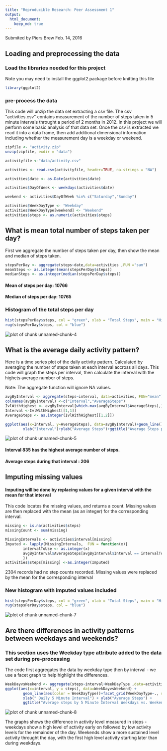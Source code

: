 ```yaml
---
title: "Reproducible Research: Peer Assessment 1"
output: 
  html_document:
    keep_md: true
---
```

Submited by Piers Brew Feb. 14, 2016

## Loading and preprocessing the data
### Load the libraries needed for this project
Note you may need to install the ggplot2 package before knitting this file 



```r
library(ggplot2)
```

### pre-process the data
This code will unzip the data set extracting a csv file.
The csv "activities.csv" contains measurement of the number of steps taken in 5 minute intervals throught a period of 2 months in 2012. In this project we will perform some basic analysis of that data set.
Once the csv is extracted we read it into a data frame, then add additional dimensional information including whether the measurement day is a weekday or weekend.


```r
zipfile <- "activity.zip"
unzip(zipfile, exdir = "data")

activityfile <-"data/activity.csv"

activities <- read.csv(activityfile, header=TRUE, na.strings = "NA")

activities$date <- as.Date(activities$date)

activities$DayOfWeek <- weekdays(activities$date)

weekend <- activities$DayOfWeek %in% c("Saturday","Sunday")

activities$WeekDayType <- "Weekday"
activities$WeekDayType[weekend] <- "Weekend"
activities$steps <- as.numeric(activities$steps)
```


## What is mean total number of steps taken per day?
First we aggregate the number of steps taken per day, then show the mean and median of steps taken.


```r
stepsPerDay <- aggregate(steps~date,data=activities ,FUN ="sum")
meanSteps <- as.integer(mean(stepsPerDay$steps))
medianSteps <- as.integer(median(stepsPerDay$steps))
```
#### Mean of steps per day: 10766
#### Median of steps per day: 10765


### Histogram of the total steps per day

```r
hist(stepsPerDay$steps, col = "green", xlab = "Total Steps", main = "Histogram of Total Steps Per Day")
rug(stepsPerDay$steps, col = "blue")
```

![plot of chunk unnamed-chunk-4](figure/unnamed-chunk-4-1.png)


## What is the average daily activity pattern?
Here is a time series plot of the daily activity pattern. Calculated by averaging the number of steps taken at each interval accross all days. This code will graph the steps per interval, then calculate the interval with the highets average number of steps.

Note: The aggregate function will ignore NA values.  


```r
avgByInterval <- aggregate(steps~interval, data=activities, FUN="mean")
colnames(avgByInterval) <-c("Interval","AverageSteps")
IvlWithHighest <- avgByInterval[which.max(avgByInterval$AverageSteps),]
Interval <-IvlWithHighest[[1,1]]
AverageSteps <- as.integer(IvlWithHighest[[1,2]])

ggplot(aes(x=Interval, y=AverageSteps), data=avgByInterval)+geom_line()+
        xlab("Interval")+ylab("Average Steps")+ggtitle("Average Steps per Interval")+theme_linedraw()
```

![plot of chunk unnamed-chunk-5](figure/unnamed-chunk-5-1.png)

#### Interval 835 has the highest average number of steps.
#### Average steps during that interval : 206

## Imputing missing values
#### Imputing will be done by replacing values for a given interval with the mean for that interval
This code locates the missing values, and returns a count. Missing values are then replaced with the mean (as an integer) for the corresponding interval.


```r
missing <- is.na(activities$steps)
missingCount <- sum(missing)

MissingIntervals <- activities$interval[missing]
Imputed <- lapply(MissingIntervals,  FUN = function(x){ 
        intervalToUse <- as.integer(x)
        avgByInterval$AverageSteps[avgByInterval$Interval == intervalToUse]
        })
activities$steps[missing] <-as.integer(Imputed)
```

2304 records had no step counts recorded. Missing values were replaced by the mean for the corresponding interval


### New histogram with imputed values included


```r
hist(stepsPerDay$steps, col = "green", xlab = "Total Steps", main = "Histogram of Total Steps Per Day Imputed Values")
rug(stepsPerDay$steps, col = "blue")
```

![plot of chunk unnamed-chunk-7](figure/unnamed-chunk-7-1.png)

## Are there differences in activity patterns between weekdays and weekends?
### This section uses the Weekday type attribute added to the data set during pre-processing
The code first aggregates the data by weekday type then by interval - we use a facet graph to help highlight the differences.

```r
WeekDayvsWeekend <- aggregate(steps~interval+WeekDayType ,data=activities ,FUN ="mean")
ggplot(aes(x=interval, y = steps), data=WeekDayvsWeekend) + 
        geom_line(aes(color = WeekDayType))+facet_grid(WeekDayType~., scales = "free" ) +
        xlab(" Daily 5 Minute Interval") + ylab("Average Steps") + 
        ggtitle("Average steps by 5 Minute Interval Weekdays vs. Weekend")
```

![plot of chunk unnamed-chunk-8](figure/unnamed-chunk-8-1.png)

The graphs shows the difference in activity level measured in steps - weekdays show a high level of activity early on followed by low activity levels for the remainder of the day. Weekends show a more sustained level activity throught the day, with the first high level activity starting later than during weekdays.

